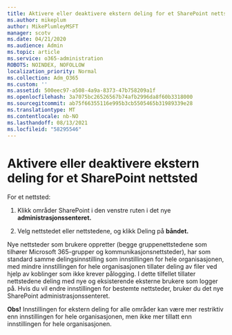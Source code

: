 ```yaml
---
title: Aktivere eller deaktivere ekstern deling for et SharePoint nettsted
ms.author: mikeplum
author: MikePlumleyMSFT
manager: scotv
ms.date: 04/21/2020
ms.audience: Admin
ms.topic: article
ms.service: o365-administration
ROBOTS: NOINDEX, NOFOLLOW
localization_priority: Normal
ms.collection: Adm_O365
ms.custom: ''
ms.assetid: 500eec97-a508-4a9a-8373-47b758209a1f
ms.openlocfilehash: 3a7075bc26526567b74afb2996da8f60b3318000
ms.sourcegitcommit: ab75f66355116e995b3cb5505465b31989339e28
ms.translationtype: MT
ms.contentlocale: nb-NO
ms.lasthandoff: 08/13/2021
ms.locfileid: "58295546"
---
```

# <a name="turn-external-sharing-on-or-off-for-a-sharepoint-site"></a>Aktivere eller deaktivere ekstern deling for et SharePoint nettsted

For et nettsted:
  
1. Klikk områder SharePoint i den venstre ruten i det nye **administrasjonssenteret.**
    
2. Velg nettstedet eller nettstedene, og klikk Deling på **båndet.**
    
Nye nettsteder som brukere oppretter (begge gruppenettstedene som tilhører Microsoft 365-grupper og kommunikasjonsnettsteder), har som standard samme delingsinnstilling som innstillingen for hele organisasjonen, med mindre innstillingen for hele organisasjonen tillater deling av filer ved hjelp av koblinger som ikke krever pålogging. I dette tilfellet tillater nettstedene deling med nye og eksisterende eksterne brukere som logger på. Hvis du vil endre innstillingen for bestemte nettsteder, bruker du det nye SharePoint administrasjonssenteret.
  
**Obs!** Innstillingen for ekstern deling for alle områder kan være mer restriktiv enn innstillingen for hele organisasjonen, men ikke mer tillatt enn innstillingen for hele organisasjonen. 
  

